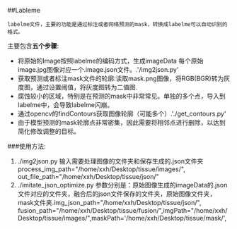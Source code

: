 
##Lableme  


    labelme文件，主要的功能是通过标注或者网络预测的mask，转换成labelme可以自动识别的格式。  

主要包含**五个步骤**:  
+ 将原始的Image按照labelme的编码方式，生成imageData 每个原始image.jpg图像对应一个.image.json文件。.'/img2json.py'  
+ 获取预测或者标注mask文件的轮廓:读取mask.png图像，将RGB(BGR)转为灰度图，通过设置阈值，将灰度图转为二值图.  
+ 腐蚀较小的区域，特别是在预测的mask中非常常见。单独的多个点，导入到labelme中，会导致labelme闪崩。  
+ 通过opencv的findContours获取图像轮廓（可能多个）.'./get_contours.py'  
+ 由于模型预测的mask轮廓点非常密集，因此需要将相邻点进行删除，以达到简化修改调整的目标。  


###使用方法:  

1. ./img2json.py 输入需要处理图像的文件夹和保存生成的.json文件夹 process_img_path="/home/xxh/Desktop/tissue/images/", out_file_path="/home/xxh/Desktop/tissue/json/"
2. ./imitate_json_optimize.py   参数分别是：原始图像生成的imageData的.json文件对应的文件夹，融合后的json文件保存的文件夹，原始图像文件夹，mask文件夹.img_json_path="/home/xxh/Desktop/tissue/json/", fusion_path="/home/xxh/Desktop/tissue/fusion/",imgPath="/home/xxh/Desktop/tissue/images/",maskPath='/home/xxh/Desktop/tissue/mask/',